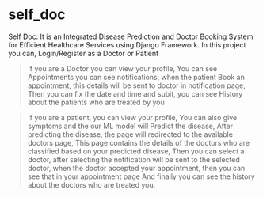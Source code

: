 # self_doc
Self Doc: It is an Integrated Disease Prediction and Doctor Booking System for Efficient Healthcare Services using Django Framework.
In this project you can,
Login/Register as a Doctor or Patient
>If you are a Doctor you can view your profile,
>You can see Appointments
>you can see notifications, when the patient Book an appointment, this details will be sent to doctor in notification page,
>Then you can fix the date and time and subit,
>you can see History about the patients who are treated by you

>If you are a patient, you can view your profile,
>You can also give symptoms and the our ML model will Predict the disease,
>After predicting the disease, the page will redirected to the available doctors page,
>This page contains the details of the doctors who are classified based on your predicted disease,
>Then you can select a doctor, after selecting the notification will be sent to the selected doctor,
>when the doctor accepted your appointment, then you can see that in your appointment page
>And finally you can see the history about the doctors who are treated you.
